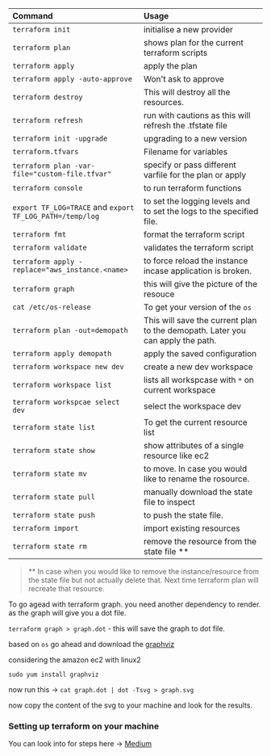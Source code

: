 | Command                                                  | Usage                                                                          |
| :------------------------------------------------------- | :----------------------------------------------------------------------------- |
| `terraform init`                                         | initialise a new provider                                                      |
| `terraform plan`                                         | shows plan for the current terraform scripts                                   |
| `terraform apply`                                        | apply the plan                                                                 |
| `terraform apply -auto-approve`                          | Won't ask to approve                                                           |
| `terraform destroy`                                      | This will destroy all the resources.                                           |
| `terraform refresh`                                      | run with cautions as this will refresh the .tfstate file                       |
| `terraform init -upgrade`                                | upgrading to a new version                                                     |
| `terraform.tfvars`                                       | Filename for variables                                                         |
| `terraform plan -var-file="custom-file.tfvar"`           | specify or pass different varfile for the plan or apply                        |
| `terraform console`                                      | to run terraform functions                                                     |
| `export TF_LOG=TRACE` and `export TF_LOG_PATH=/temp/log` | to set the logging levels and to set the logs to the specified file.           |
| `terraform fmt`                                          | format the terraform script                                                    |
| `terraform validate`                                     | validates the terraform script                                                 |
| `terraform apply -replace="aws_instance.<name>`          | to force reload the instance incase application is broken.                     |
| `terraform graph`                                        | this will give the picture of the resouce                                      |
| `cat /etc/os-release`                                    | To get your version of the `os`                                                |
| `terraform plan -out=demopath`                           | This will save the current plan to the demopath. Later you can apply the path. |
| `terraform apply demopath`                               | apply the saved configuration                                                  |
| `terraform workspace new dev`                            | create a new dev workspace                                                     |
| `terraform workspace list`                               | lists all workspcase with `*` on current workspace                             |
| `terraform workspcae select dev`                         | select the workspace dev                                                       |
| `terraform state list`                                   | To get the current resource list                                               |
| `terraform state show`                                   | show attributes of a single resource like ec2                                  |
| `terraform state mv`                                     | to move. In case you would like to rename the rosource.                        |
| `terraform state pull`                                   | manually download the state file to inspect                                    |
| `terraform state push`                                   | to push the state file.                                                        |
| `terraform import`                                       | import existing resources                                                      |
| `terraform state rm`                                     | remove the resource from the state file \*\*                                   |

> \*\* In case when you would like to remove the instance/resource from the state file but not actually delete that. Next time terraform plan will recreate that resource.

To go agead with terraform graph. you need another dependency to render. as the graph will give you a dot file.

`terraform graph > graph.dot` - this will save the graph to dot file.

based on `os` go ahead and download the [graphviz](https://graphviz.org/download/)

considering the amazon ec2 with linux2

`sudo yum install graphviz`

now run this -> `cat graph.dot | dot -Tsvg > graph.svg`

now copy the content of the svg to your machine and look for the results.

### Setting up terraform on your machine

You can look into for steps here -> [Medium](https://medium.com/@kk12391/setup-aws-credentials-for-terraform-mac-m1-or-apple-silicon-b7dae25a3be2)
